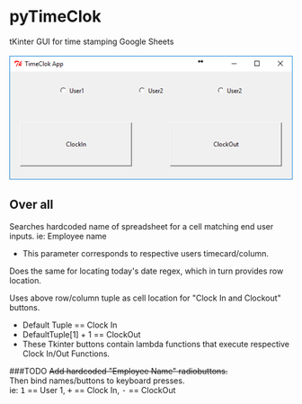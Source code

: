 # pyTimeClok
tKinter GUI for time stamping Google Sheets<br>
<br>
<img src=https://github.com/BiTinerary/pyTimeClok/blob/master/pyTimeImage.png>

## Over all
Searches hardcoded name of spreadsheet for a cell matching end user inputs. ie: Employee name<br>
* This parameter corresponds to respective users timecard/column.</br>

Does the same for locating today's date regex, which in turn provides row location.

Uses above row/column tuple as cell location for "Clock In and Clockout" buttons.</br>
* Default Tuple == Clock In</br>
* DefaultTuple[1] + 1 == ClockOut</br>
* These Tkinter buttons contain lambda functions that execute respective Clock In/Out Functions.</br>
    
###TODO
<strike>Add hardcoded "Employee Name" radiobuttons.</strike></br>
Then bind names/buttons to keyboard presses.</br>
    <tab>ie: <kbd>1</kbd> == User 1, <kbd>+</kbd> == Clock In, <kbd>-</kbd> == ClockOut</br>
